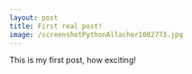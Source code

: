 ```yaml
---
layout: post
title: First real post!
image: /screenshotPythonAllacher1002773.jpg
---
```


This is my first post, how exciting!
